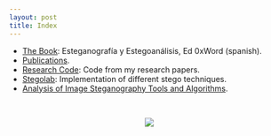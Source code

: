 ```yaml
---
layout: post
title: Index
---
```


- [The Book](http://0xword.com/es/libros/64-esteganografia-y-estegoanalisis.html): 
  Esteganografía y Estegoanálisis, Ed 0xWord (spanish).
- [Publications](http://pages.daniellerch.me/publications/).
- [Research Code](http://github.com/daniellerch/stego_papers): Code from my research papers.
- [Stegolab](http://github.com/daniellerch/stegolab): Implementation of different stego techniques.
- [Analysis of Image Steganography Tools and Algorithms](http://pages.daniellerch.me/stego_tools/).

<br><center><img src='http://imgs.xkcd.com/comics/security.png'></center>

